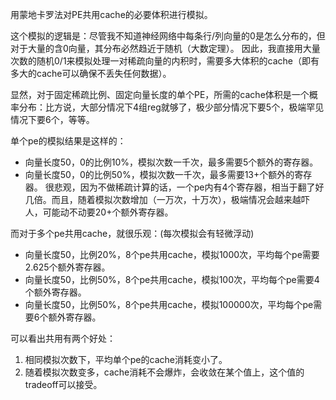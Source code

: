用蒙地卡罗法对PE共用cache的必要体积进行模拟。

这个模拟的逻辑是：尽管我不知道神经网络中每条行/列向量的0是怎么分布的，但对于大量的含0向量，其分布必然趋近于随机（大数定理）。
因此，我直接用大量次数的随机0/1来模拟处理一对稀疏向量的内积时，需要多大体积的cache（即有多大的cache可以确保不丢失任何数据）。

显然，对于固定稀疏比例、固定向量长度的单个PE，所需的cache体积是一个概率分布：比方说，大部分情况下4组reg就够了，极少部分情况下要5个，极端罕见情况下要6个，等等。

单个pe的模拟结果是这样的：
  - 向量长度50，0的比例10%，模拟次数一千次，最多需要5个额外的寄存器。
  - 向量长度50，0的比例50%，模拟次数一千次，最多需要13+个额外的寄存器。
很悲观，因为不做稀疏计算的话，一个pe内有4个寄存器，相当于翻了好几倍。而且，随着模拟次数增加（一万次，十万次），极端情况会越来越吓人，可能动不动要20+个额外寄存器。

而对于多个pe共用cache，就很乐观：(每次模拟会有轻微浮动)
  - 向量长度50，比例20%，8个pe共用cache，模拟1000次，平均每个pe需要2.625个额外寄存器。
  - 向量长度50，比例50%，8个pe共用cache，模拟100次，平均每个pe需要4个额外寄存器。
  - 向量长度50，比例50%，8个pe共用cache，模拟100000次，平均每个pe需要6个额外寄存器。
    
可以看出共用有两个好处：
1. 相同模拟次数下，平均单个pe的cache消耗变小了。
2. 随着模拟次数变多，cache消耗不会爆炸，会收敛在某个值上，这个值的tradeoff可以接受。


  

